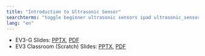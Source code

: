 ```yaml
---
title: "Introduction to Ultrasonic Sensor"
searchterms: "toggle beginner ultrasonic sensors ipad ultrasonic_sensor programming_app app tablet android introduction_to_ultrasonic_sensor"
lang: "en"
---
```

 <ul>
 <li class="ng-binding">EV3-G Slides:
 <a href="ProgrammingLessons/beginner/Ultrasonic.pptx">PPTX</a>,
 <a href="ProgrammingLessons/beginner/Ultrasonic.pdf">PDF</a>
 </li>
  <li class="ng-binding">EV3 Classroom (Scratch) Slides:
 <a href="ProgrammingLessons/beginner/scratch-Ultrasonic.pptx">PPTX</a>,
 <a href="ProgrammingLessons/beginner/scratch-Ultrasonic.pdf">PDF</a>
 </li>
 </ul>
